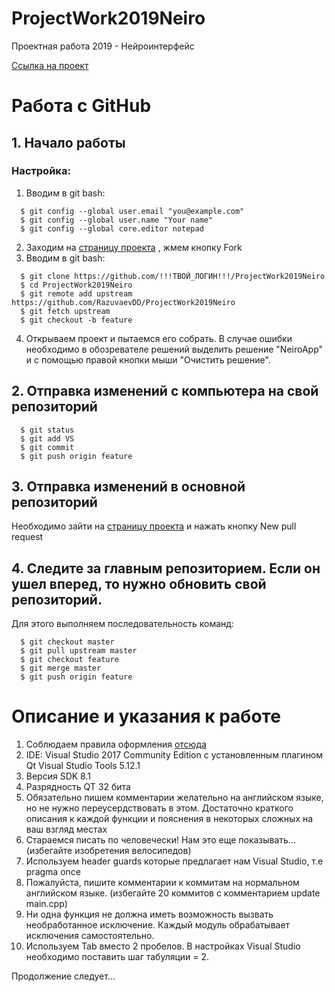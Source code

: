 ﻿# ProjectWork2019Neiro
Проектная работа 2019 - Нейроинтерфейс

[Ссылка на проект](https://project.spbstu.ru/mod/opd/view.php?pid=4&rid=18)

# Работа с GitHub
## 1. Начало работы

### Настройка:
  1. Вводим в git bash:
  ```
    $ git config --global user.email "you@example.com"
    $ git config --global user.name "Your name"
    $ git config --global core.editor notepad
  ```
  2. Заходим на [страницу проекта](https://github.com/RazuvaevDD/ProjectWork2019Neiro) , жмем кнопку Fork 
  3. Вводим в git bash:
  ```
    $ git clone https://github.com/!!!ТВОЙ_ЛОГИН!!!/ProjectWork2019Neiro
    $ cd ProjectWork2019Neiro
    $ git remote add upstream https://github.com/RazuvaevDD/ProjectWork2019Neiro
    $ git fetch upstream
    $ git checkout -b feature
  ```
  4. Открываем проект и пытаемся его собрать. В случае ошибки необходимо в обозревателе решений выделить решение "NeiroApp" и с помощью правой кнопки мыши "Очистить решение".

## 2. Отправка изменений с компьютера на свой репозиторий 
```
  $ git status
  $ git add VS
  $ git commit
  $ git push origin feature
```
## 3. Отправка изменений в основной репозиторий

Необходимо зайти на [страницу проекта](https://github.com/RazuvaevDD/ProjectWork2019Neiro) и нажать кнопку New pull request

## 4. Следите за главным репозиторием. Если он ушел вперед, то нужно обновить свой репозиторий. 
Для этого выполняем последовательность команд:
```
  $ git checkout master
  $ git pull upstream master
  $ git checkout feature
  $ git merge master
  $ git push origin feature
```
# Описание и указания к работе

1. Соблюдаем правила оформления [отсюда](https://vk.com/doc68214078_474918649?hash=f56f1f25b0f0ec572c&dl=50ac88b3984861fbfb) 
2. IDE: Visual Studio 2017 Community Edition с установленным плагином Qt Visual Studio Tools 5.12.1 
3. Версия SDK 8.1 
4. Разрядность QT 32 бита
5. Обязательно пишем комментарии желательно на английском языке, но не нужно переусердствовать в этом. Достаточно краткого описания к каждой функции и пояснения в некоторых сложных на ваш взгляд местах
6. Стараемся писать по человечески! Нам это еще показывать... (избегайте изобретения велосипедов)
7. Используем header guards которые предлагает нам Visual Studio, т.е pragma once
8. Пожалуйста, пишите комментарии к коммитам на нормальном английском языке. (избегайте 20 коммитов c комментарием update main.cpp)
9. Ни одна функция не должна иметь возможность вызвать необработанное исключение. Каждый модуль обрабатывает исключения самостоятельно. 
10. Используем Tab вместо 2 пробелов. В настройках Visual Studio необходимо поставить шаг табуляции = 2. 

Продолжение следует...
